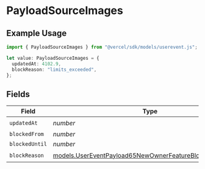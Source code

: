 # PayloadSourceImages

## Example Usage

```typescript
import { PayloadSourceImages } from "@vercel/sdk/models/userevent.js";

let value: PayloadSourceImages = {
  updatedAt: 4102.9,
  blockReason: "limits_exceeded",
};
```

## Fields

| Field                                                                                                                        | Type                                                                                                                         | Required                                                                                                                     | Description                                                                                                                  |
| ---------------------------------------------------------------------------------------------------------------------------- | ---------------------------------------------------------------------------------------------------------------------------- | ---------------------------------------------------------------------------------------------------------------------------- | ---------------------------------------------------------------------------------------------------------------------------- |
| `updatedAt`                                                                                                                  | *number*                                                                                                                     | :heavy_check_mark:                                                                                                           | N/A                                                                                                                          |
| `blockedFrom`                                                                                                                | *number*                                                                                                                     | :heavy_minus_sign:                                                                                                           | N/A                                                                                                                          |
| `blockedUntil`                                                                                                               | *number*                                                                                                                     | :heavy_minus_sign:                                                                                                           | N/A                                                                                                                          |
| `blockReason`                                                                                                                | [models.UserEventPayload65NewOwnerFeatureBlocksBlockReason](../models/usereventpayload65newownerfeatureblocksblockreason.md) | :heavy_check_mark:                                                                                                           | N/A                                                                                                                          |